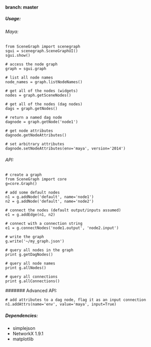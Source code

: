 #### branch: master

##### Usage:

###### Maya:

	from SceneGraph import scenegraph
	sgui = scenegraph.SceneGraphUI()
	sgui.show()
	
	# access the node graph
	graph = sgui.graph

	# list all node names
	node_names = graph.listNodeNames()

	# get all of the nodes (widgets)
	nodes = graph.getSceneNodes()

	# get all of the nodes (dag nodes)
	dags = graph.getNodes()

	# return a named dag node
	dagnode = graph.getNode('node1')

	# get node attributes
	dagnode.getNodeAttributes()
		
	# set arbitrary attributes
	dagnode.setNodeAttributes(env='maya', version='2014')


###### API:

	# create a graph
	from SceneGraph import core
	g=core.Graph()

	# add some default nodes
	n1 = g.addNode('default', name='node1')
	n2 = g.addNode('default', name='node2')

	# connect the nodes (default output/inputs assumed)
	e1 = g.addEdge(n1, n2)

	# connect with a connection string
	e1 = g.connectNodes('node1.output', 'node2.input')

	# write the graph
	g.write('~/my_graph.json')

	# query all nodes in the graph
	print g.getDagNodes()

	# query all node names
	print g.allNodes()

	# query all connections
	print g.allConnections()


####### Advanced API:

	# add attributes to a dag node, flag it as an input connection
	n1.addAttrs(name='env', value='maya', input=True)


##### Dependencies:

- simplejson
- NetworkX 1.9.1
- matplotlib